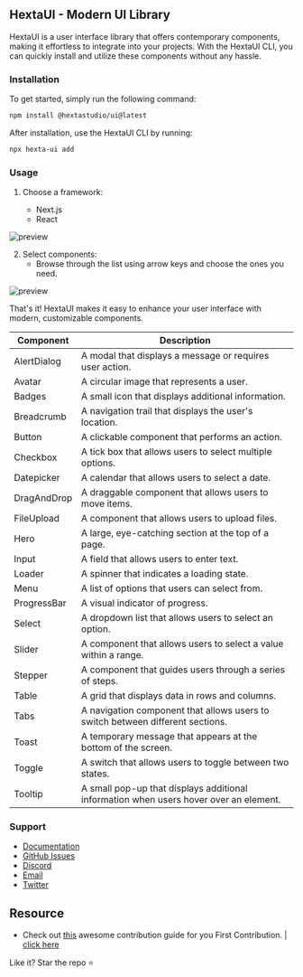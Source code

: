 ## HextaUI - Modern UI Library

HextaUI is a user interface library that offers contemporary components, making it effortless to integrate into your projects. With the HextaUI CLI, you can quickly install and utilize these components without any hassle.

### Installation

To get started, simply run the following command:

```bash
npm install @hextastudio/ui@latest
```

After installation, use the HextaUI CLI by running:

```bash
npx hexta-ui add
```

### Usage

1. Choose a framework:

   - Next.js
   - React

![preview](https://i.imgur.com/V8nw0Kv.png)

2. Select components:
   - Browse through the list using arrow keys and choose the ones you need.

![preview](https://i.imgur.com/rHCHZFd.png)

That's it! HextaUI makes it easy to enhance your user interface with modern, customizable components.

| Component   | Description                                                                           |
| ----------- | ------------------------------------------------------------------------------------- |
| AlertDialog | A modal that displays a message or requires user action.                              |
| Avatar      | A circular image that represents a user.                                              |
| Badges      | A small icon that displays additional information.                                    |
| Breadcrumb  | A navigation trail that displays the user's location.                                 |
| Button      | A clickable component that performs an action.                                        |
| Checkbox    | A tick box that allows users to select multiple options.                              |
| Datepicker  | A calendar that allows users to select a date.                                        |
| DragAndDrop | A draggable component that allows users to move items.                                |
| FileUpload  | A component that allows users to upload files.                                        |
| Hero        | A large, eye-catching section at the top of a page.                                   |
| Input       | A field that allows users to enter text.                                              |
| Loader      | A spinner that indicates a loading state.                                             |
| Menu        | A list of options that users can select from.                                         |
| ProgressBar | A visual indicator of progress.                                                       |
| Select      | A dropdown list that allows users to select an option.                                |
| Slider      | A component that allows users to select a value within a range.                       |
| Stepper     | A component that guides users through a series of steps.                              |
| Table       | A grid that displays data in rows and columns.                                        |
| Tabs        | A navigation component that allows users to switch between different sections.        |
| Toast       | A temporary message that appears at the bottom of the screen.                         |
| Toggle      | A switch that allows users to toggle between two states.                              |
| Tooltip     | A small pop-up that displays additional information when users hover over an element. |

### Support

- [Documentation](https://ui.hextastudio.in/docs/components/layout/alertDialog)
- [GitHub Issues](https://github.com/HextaStudio/HextaUI/issues)
- [Discord](https://dsc.gg/hextastudio)
- [Email](mailto:hi@hextastudio.in)
- [Twitter](https://twitter.com/preetsuthar17)

## Resource

- Check out [this](https://github.com/firstcontributions/first-contributions) awesome contribution guide for you First Contribution. | [click here](https://github.com/firstcontributions/first-contributions)

Like it? Star the repo ⭐
